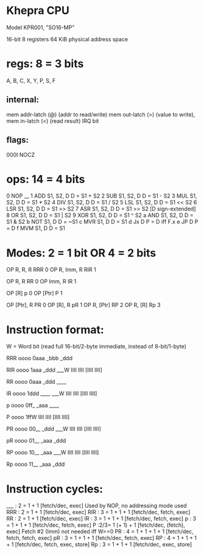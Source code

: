 Khepra CPU
==========

Model KPR001, "SO16-MP"

16-bit
8 registers
64 KiB physical address space

regs: 8 = 3 bits
====

A, B, C, X, Y, P, S, F

internal:
--------
mem addr-latch (@) (addr to read/write)
mem out-latch (>) (value to write), mem in-latch (<) (read result)
IRQ bit

flags:
-----
000I NOCZ

ops: 14 = 4 bits
===

0   NOP                 __ 
1   ADD S1, S2, D       D = S1 + S2
2   SUB S1, S2, D       D = S1 - S2
3   MUL S1, S2, D       D = S1 * S2
4   DIV S1, S2, D       D = S1 / S2
5   LSL S1, S2, D       D = S1 << S2
6   LSR S1, S2, D       D = S1 >> S2
7   ASR S1, S2, D       D = S1 >> S2    [D sign-extended]
8   OR  S1, S2, D       D = S1 | S2
9   XOR S1, S2, D       D = S1 ^ S2
a   AND S1, S2, D       D = S1 & S2
b   NOT S1, D           D = ~S1
c   MVR S1, D           D = S1
d   Jx  D               P = D iff F.x
e   JP D                P = D
f   MVM S1, D           D = S1

Modes: 2 = 1 bit OR 4 = 2 bits
=====

OP R, R, R      RRR     0
OP R, Imm, R    RIR     1

OP R, R         RR      0
OP Imm, R       IR      1

OP [R]          p       0
OP [Ptr]        P       1

OP [Ptr], R     PR      0
OP [R], R       pR      1
OP R, [Ptr]     RP      2
OP R, [R]       Rp      3

Instruction format:
==================
W = Word bit (read full 16-bit/2-byte immediate, instead of 8-bit/1-byte)

RRR
oooo 0aaa  _bbb _ddd

RIR
oooo 1aaa  _ddd ___W  IIII IIII [IIII IIII]

RR
oooo 0aaa  _ddd ____

IR
oooo 1ddd  ____ ___W  IIII IIII [IIII IIII]

p
oooo 0ff_  _aaa ____

P
oooo 1ffW  IIII IIII [IIII IIII]

PR
oooo 00__  _ddd ___W  IIII IIII [IIII IIII]

pR
oooo 01__  _aaa _ddd

RP
oooo 10__  _aaa ___W  IIII IIII [IIII IIII]

Rp
oooo 11__  _aaa _ddd

Instruction cycles:
==================
___ : 2 = 1 + 1             [fetch/dec, exec]                       Used by NOP, no addressing mode used
RRR : 2 = 1 + 1             [fetch/dec, exec]
RIR : 3 = 1 + 1 + 1         [fetch/dec, fetch, exec]
RR  : 2 = 1 + 1             [fetch/dec, exec]
IR  : 3 = 1 + 1 + 1         [fetch/dec, fetch, exec]
p   : 3 = 1 + 1 + 1         [fetch/dec, fetch, exec]
P   :2/3= 1 (+ 1) + 1       [fetch/dec, (fetch), exec]              Fetch #2 (Imm) not needed iff W==0
PR  : 4 = 1 + 1 + 1 + 1     [fetch/dec, fetch, fetch, exec]
pR  : 3 = 1 + 1 + 1         [fetch/dec, fetch, exec]
RP  : 4 = 1 + 1 + 1 + 1     [fetch/dec, fetch, exec, store]
Rp  : 3 = 1 + 1 + 1         [fetch/dec, exec, store]
